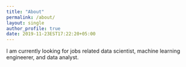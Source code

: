 ```yaml
---
title: "About"
permalink: /about/
layout: single
author_profile: true
date: 2019-11-23EST17:22:20+05:00
---
```


I am currently looking for jobs related data scientist, machine learning engineerer, and data analyst.
